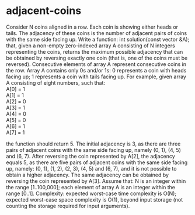 # adjacent-coins

Consider N coins aligned in a row. Each coin is showing either heads
or tails. The adjacency of these coins is the number of adjacent pairs
of coins with the same side facing up.
Write a function:
int solution(const vector<int> &A);
that, given a non-empty zero-indexed array A consisting of N integers
representing the coins, returns the maximum possible adjacency that
can be obtained by reversing exactly one coin (that is, one of the
coins must be reversed). Consecutive elements of array A represent
consecutive coins in the row. Array A contains only 0s and/or 1s:
0 represents a coin with heads facing up;
1 represents a coin with tails facing up.
For example, given array A consisting of eight numbers, such that:  
  A[0] = 1  
  A[1] = 1  
  A[2] = 0  
  A[3] = 1  
  A[4] = 0  
  A[5] = 0  
  A[6] = 1  
  A[7] = 1  

the function should return 5. The initial adjacency is 3, as there are
three pairs of adjacent coins with the same side facing up, namely (0,
1), (4, 5) and (6, 7). After reversing the coin represented by A[2],
the adjacency equals 5, as there are five pairs of adjacent coins with
the same side facing up, namely: (0, 1), (1, 2), (2, 3), (4, 5) and
(6, 7), and it is not possible to obtain a higher adjacency.
The same adjacency can be obtained by reversing the coin represented
by A[3].
Assume that:
N is an integer within the range [1..100,000];
each element of array A is an integer within the range [0..1].
Complexity:
expected worst-case time complexity is O(N);
expected worst-case space complexity is O(1), beyond input storage
(not counting the storage required for input arguments). 

